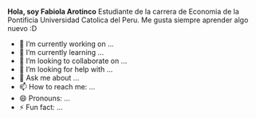 **Hola, soy Fabiola Arotinco**
Estudiante de la carrera de Economia de la Pontificia Universidad Catolica del Peru. Me gusta siempre aprender algo nuevo :D

- 🔭 I’m currently working on ...
- 🌱 I’m currently learning ...
- 👯 I’m looking to collaborate on ...
- 🤔 I’m looking for help with ...
- 💬 Ask me about ...
- 📫 How to reach me: ...
- 😄 Pronouns: ...
- ⚡ Fun fact: ...

